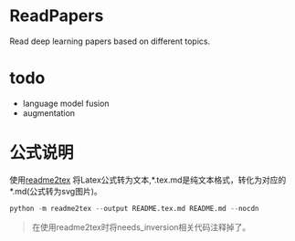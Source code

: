 # ReadPapers

Read deep learning papers based on different topics.

# todo

- language model fusion
- augmentation

# 公式说明

使用[readme2tex](https://github.com/leegao/readme2tex) 将Latex公式转为文本,\*.tex.md是纯文本格式，转化为对应的\*.md(公式转为svg图片)。

```python
python -m readme2tex --output README.tex.md README.md --nocdn
```

> 在使用readme2tex时将needs_inversion相关代码注释掉了。
